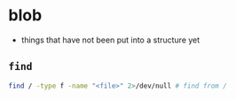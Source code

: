 # blob

- things that have not been put into a structure yet

## `find`

```bash
find / -type f -name "<file>" 2>/dev/null # find from /
```
